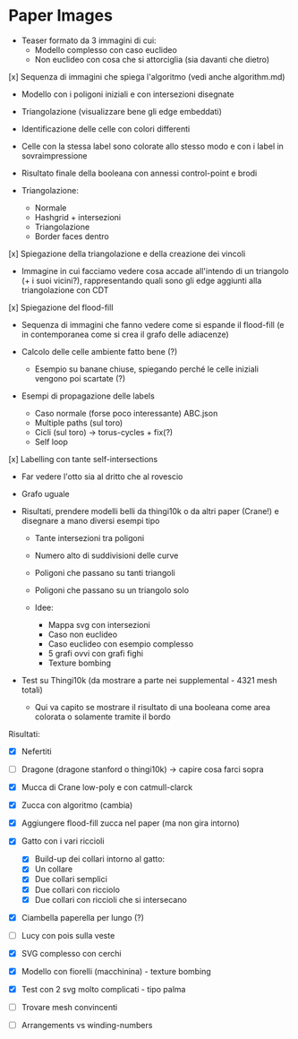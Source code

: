 # Paper Images
- Teaser formato da 3 immagini di cui:
  - Modello complesso con caso euclideo
  - Non euclideo con cosa che si attorciglia (sia davanti che dietro)

[x] Sequenza di immagini che spiega l'algoritmo (vedi anche algorithm.md)
  - Modello con i poligoni iniziali e con intersezioni disegnate
  - Triangolazione (visualizzare bene gli edge embeddati)
  - Identificazione delle celle con colori differenti
  - Celle con la stessa label sono colorate allo stesso modo e con i label in sovraimpressione
  - Risultato finale della booleana con annessi control-point e brodi 
  
- Triangolazione:
  - Normale
  - Hashgrid + intersezioni
  - Triangolazione
  - Border faces dentro

[x] Spiegazione della triangolazione e della creazione dei vincoli
  - Immagine in cui facciamo vedere cosa accade all'intendo di un triangolo (+ i suoi vicini?), rappresentando quali sono gli edge aggiunti alla triangolazione con CDT

[x] Spiegazione del flood-fill
  - Sequenza di immagini che fanno vedere come si espande il flood-fill (e in contemporanea come si crea il grafo delle adiacenze)

- Calcolo delle celle ambiente fatto bene (?)
  - Esempio su banane chiuse, spiegando perché le celle iniziali vengono poi scartate (?)

- Esempi di propagazione delle labels
  - Caso normale (forse poco interessante) ABC.json 
  - Multiple paths (sul toro)
  - Cicli (sul toro) -> torus-cycles + fix(?)
  - Self loop 

[x] Labelling con tante self-intersections
  - Far vedere l'otto sia al dritto che al rovescio 
  - Grafo uguale

- Risultati, prendere modelli belli da thingi10k o da altri paper (Crane!) e disegnare a mano diversi esempi tipo
  - Tante intersezioni tra poligoni
  - Numero alto di suddivisioni delle curve
  - Poligoni che passano su tanti triangoli
  - Poligoni che passano su un triangolo solo

  - Idee:
    - Mappa svg con intersezioni 
    - Caso non euclideo
    - Caso euclideo con esempio complesso
    - 5 grafi ovvi con grafi fighi
    - Texture bombing

- Test su Thingi10k (da mostrare a parte nei supplemental - 4321 mesh totali)
  - Qui va capito se mostrare il risultato di una booleana come area colorata o solamente tramite il bordo 


Risultati:
- [x] Nefertiti
- [ ] Dragone (dragone stanford o thingi10k) -> capire cosa farci sopra
- [x] Mucca di Crane low-poly e con catmull-clarck
- [x] Zucca con algoritmo (cambia)
- [x] Aggiungere flood-fill zucca nel paper (ma non gira intorno)
  
- [x] Gatto con i vari riccioli 
  -[x] Build-up dei collari intorno al gatto:
  -[x] Un collare
  -[x] Due collari semplici
  -[x] Due collari con ricciolo
  -[x] Due collari con riccioli che si intersecano

- [x] Ciambella paperella per lungo (?)
- [ ] Lucy con pois sulla veste
- [x] SVG complesso con cerchi 
- [x] Modello con fiorelli (macchinina) - texture bombing
- [x] Test con 2 svg molto complicati - tipo palma
  
- [ ] Trovare mesh convincenti
- [ ] Arrangements vs winding-numbers